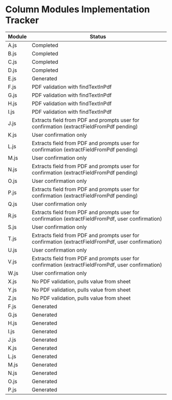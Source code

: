 # Column Modules Implementation Tracker

| Module | Status |
|---|---|
| A.js | Completed |
| B.js | Completed |
| C.js | Completed |
| D.js | Completed |
| E.js | Generated |
| F.js | PDF validation with findTextInPdf |
| G.js | PDF validation with findTextInPdf |
| H.js | PDF validation with findTextInPdf |
| I.js | PDF validation with findTextInPdf |
| J.js | Extracts field from PDF and prompts user for confirmation (extractFieldFromPdf pending) |
| K.js | User confirmation only |
| L.js | Extracts field from PDF and prompts user for confirmation (extractFieldFromPdf pending) |
| M.js | User confirmation only |
| N.js | Extracts field from PDF and prompts user for confirmation (extractFieldFromPdf pending) |
| O.js | User confirmation only |
| P.js | Extracts field from PDF and prompts user for confirmation (extractFieldFromPdf pending) |
| Q.js | User confirmation only |
| R.js | Extracts field from PDF and prompts user for confirmation (extractFieldFromPdf, user confirmation) |
| S.js | User confirmation only |
| T.js | Extracts field from PDF and prompts user for confirmation (extractFieldFromPdf, user confirmation) |
| U.js | User confirmation only |
| V.js | Extracts field from PDF and prompts user for confirmation (extractFieldFromPdf, user confirmation) |
| W.js | User confirmation only |
| X.js | No PDF validation, pulls value from sheet |
| Y.js | No PDF validation, pulls value from sheet |
| Z.js | No PDF validation, pulls value from sheet |
| F.js | Generated |
| G.js | Generated |
| H.js | Generated |
| I.js | Generated |
| J.js | Generated |
| K.js | Generated |
| L.js | Generated |
| M.js | Generated |
| N.js | Generated |
| O.js | Generated |
| P.js | Generated |
